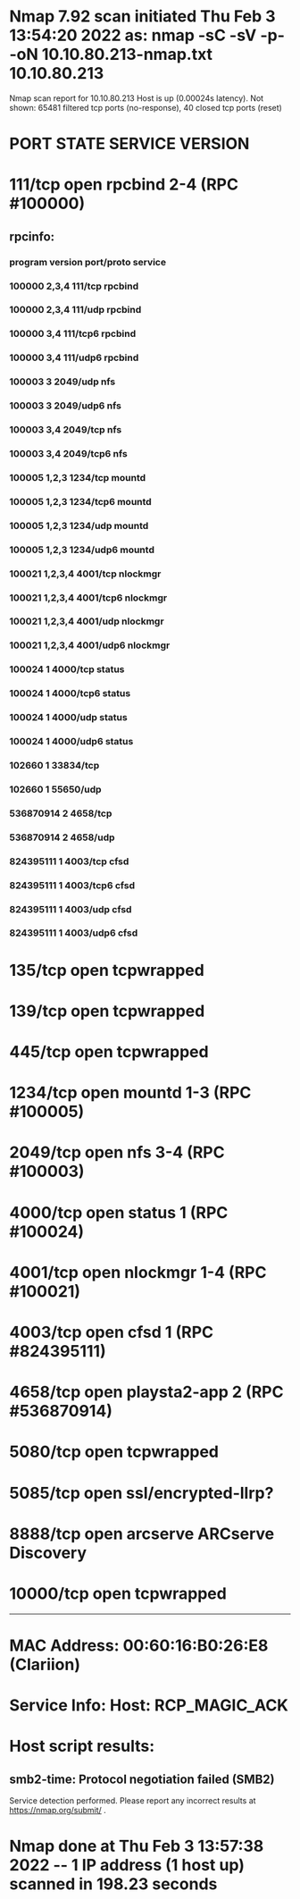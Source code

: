# Nmap 7.92 scan initiated Thu Feb  3 13:54:20 2022 as: nmap -sC -sV -p- -oN 10.10.80.213-nmap.txt 10.10.80.213
Nmap scan report for 10.10.80.213
Host is up (0.00024s latency).
Not shown: 65481 filtered tcp ports (no-response), 40 closed tcp ports (reset)

# PORT      STATE SERVICE             VERSION
# 111/tcp   open  rpcbind             2-4 (RPC #100000)
## rpcinfo: 
### program version    port/proto  service
### 100000  2,3,4        111/tcp   rpcbind
### 100000  2,3,4        111/udp   rpcbind
### 100000  3,4          111/tcp6  rpcbind
### 100000  3,4          111/udp6  rpcbind
### 100003  3           2049/udp   nfs
### 100003  3           2049/udp6  nfs
### 100003  3,4         2049/tcp   nfs
### 100003  3,4         2049/tcp6  nfs
### 100005  1,2,3       1234/tcp   mountd
### 100005  1,2,3       1234/tcp6  mountd
### 100005  1,2,3       1234/udp   mountd
### 100005  1,2,3       1234/udp6  mountd
### 100021  1,2,3,4     4001/tcp   nlockmgr
### 100021  1,2,3,4     4001/tcp6  nlockmgr
### 100021  1,2,3,4     4001/udp   nlockmgr
### 100021  1,2,3,4     4001/udp6  nlockmgr
### 100024  1           4000/tcp   status
### 100024  1           4000/tcp6  status
### 100024  1           4000/udp   status
### 100024  1           4000/udp6  status
### 102660  1          33834/tcp   
### 102660  1          55650/udp   
### 536870914 2           4658/tcp   
### 536870914 2           4658/udp   
### 824395111 1           4003/tcp   cfsd
### 824395111 1           4003/tcp6  cfsd
### 824395111 1           4003/udp   cfsd
### 824395111 1           4003/udp6  cfsd

# 135/tcp   open  tcpwrapped

# 139/tcp   open  tcpwrapped

# 445/tcp   open  tcpwrapped

# 1234/tcp  open  mountd              1-3 (RPC #100005)

# 2049/tcp  open  nfs                 3-4 (RPC #100003)

# 4000/tcp  open  status              1 (RPC #100024)

# 4001/tcp  open  nlockmgr            1-4 (RPC #100021)

# 4003/tcp  open  cfsd                1 (RPC #824395111)

# 4658/tcp  open  playsta2-app        2 (RPC #536870914)

# 5080/tcp  open  tcpwrapped

# 5085/tcp  open  ssl/encrypted-llrp?

# 8888/tcp  open  arcserve            ARCserve Discovery

# 10000/tcp open  tcpwrapped

------------------------------------------------------------------------

# MAC Address: 00:60:16:B0:26:E8 (Clariion)
# Service Info: Host: RCP_MAGIC_ACK

# Host script results:
## smb2-time: Protocol negotiation failed (SMB2)

Service detection performed. Please report any incorrect results at https://nmap.org/submit/ .
# Nmap done at Thu Feb  3 13:57:38 2022 -- 1 IP address (1 host up) scanned in 198.23 seconds